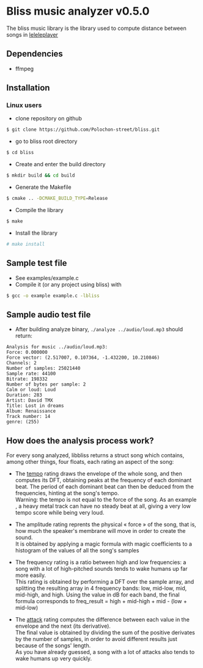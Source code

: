 # Bliss music analyzer v0.5.0
The bliss music library is the library used to compute distance between songs in [leleleplayer](https://github.com/Polochon-street/leleleplayer)

## Dependencies
* ffmpeg

## Installation

### Linux users 

* clone repository on github
```bash
$ git clone https://github.com/Polochon-street/bliss.git
```
* go to bliss root directory
```bash
$ cd bliss 
```
* Create and enter the build directory
```bash
$ mkdir build && cd build
```
* Generate the Makefile
```bash
$ cmake .. -DCMAKE_BUILD_TYPE=Release
```
* Compile the library
```bash
$ make
```
* Install the library 
```bash
# make install 
```

## Sample test file
* See examples/example.c 
* Compile it (or any project using bliss) with
```bash
$ gcc -o example example.c -lbliss
```

## Sample audio test file
* After building analyze binary, `./analyze ../audio/loud.mp3` should return:
```
Analysis for music ../audio/loud.mp3:
Force: 0.000000
Force vector: (2.517007, 0.107364, -1.432200, 10.210846)
Channels: 2
Number of samples: 25021440
Sample rate: 44100
Bitrate: 198332
Number of bytes per sample: 2
Calm or loud: Loud
Duration: 283
Artist: David TMX
Title: Lost in dreams
Album: Renaissance
Track number: 14
genre: (255)
```

## How does the analysis process work?

For every song analyzed, libbliss returns a struct song which contains, among other things, 
four floats, each rating an aspect of the song:

* The [tempo](https://en.wikipedia.org/wiki/Tempo "link to wikipedia") rating draws the envelope of the whole song, and then computes its DFT, obtaining peaks at the frequency of each dominant beat. 
The period of each dominant beat can then be deduced from the frequencies, hinting at the song's tempo.<br />
Warning: the tempo is not equal to the force of the song. As an example , a heavy metal track can have no steady beat at all, giving a very low tempo score while being very loud.

* The amplitude rating reprents the physical « force » of the song, that is, how much the speaker's membrane will move in order to create the sound.<br />
It is obtained by applying a magic formula with magic coefficients to a histogram of the values of all the song's samples

* The frequency rating is a ratio between high and low frequencies: a song with a lot of high-pitched sounds tends to wake humans up far more easily.<br />
This rating is obtained by performing a DFT over the sample array, and splitting the resulting array in 4 frequency bands: low, mid-low, mid, mid-high, and high.
Using the value in dB for each band, the final formula corresponds to freq\_result = high + mid-high + mid - (low + mid-low)

* The [attack](https://en.wikipedia.org/wiki/Synthesizer#ADSR_envelope "link to wikipedia") rating computes the difference between each value in the envelope and the next (its derivative).<br />
The final value is obtained by dividing the sum of the positive derivates by the number of samples, in order to avoid different results just because of the songs' length.<br />
As you have already guessed, a song with a lot of attacks also tends to wake humans up very quickly.

